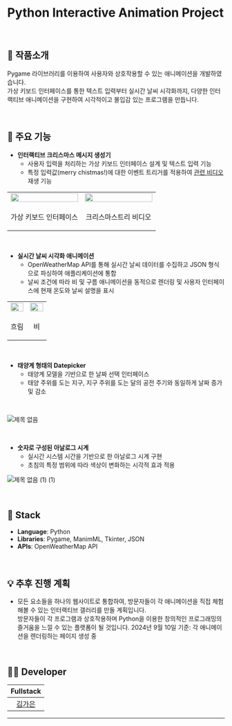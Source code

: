 # Python Interactive Animation Project 
<br/>

## 📝 작품소개
Pygame 라이브러리를 이용하여 사용자와 상호작용할 수 있는 애니메이션을 개발하였습니다. <br>
가상 키보드 인터페이스를 통한 텍스트 입력부터 실시간 날씨 시각화까지, 다양한 인터랙티브 애니메이션을 구현하여 시각적이고 몰입감 있는 프로그램을 만듭니다.

<br/>

## 🌁 주요 기능
- **인터랙티브 크리스마스 메시지 생성기**  
  - 사용자 입력을 처리하는 가상 키보드 인터페이스 설계 및 텍스트 입력 기능 
  - 특정 입력값(merry chistmas!)에 대한 이벤트 트리거를 적용하여 <a href="https://github.com/gaeunamy/christmas.git" target="_blank">관련 비디오</a> 재생 기능
 
<table>
  <tr>
    <td align="center" width="50%">
      <img src="https://github.com/user-attachments/assets/1ba682ce-20f4-49d6-b93c-552b85d7f4fe" width="100%" />
    </td>
    <td align="center" width="50%">
      <img src="https://github.com/user-attachments/assets/77f319df-b183-4af6-b3bb-d8a66221b142" width="100%" />
    </td>
  </tr>
  <tr>
    <td align="center" style="border: none;">
      <p align="center">가상 키보드 인터페이스</p>
    </td>
    <td align="center" style="border: none;">
      <p align="center">크리스마스트리 비디오</p>
    </td>
  </tr>
</table>

<br>

- **실시간 날씨 시각화 애니메이션**  
  - OpenWeatherMap API를 통해 실시간 날씨 데이터를 수집하고 JSON 형식으로 파싱하여 애플리케이션에 통합  
  - 날씨 조건에 따라 비 및 구름 애니메이션을 동적으로 렌더링 및 사용자 인터페이스에 현재 온도와 날씨 설명을 표시
<table>
  <tr>
    <td align="center" width="50%">
      <img src="https://github.com/user-attachments/assets/b5c8b6ca-f061-4d56-92b8-9e6aec64640b" width="100%" />
    </td>
    <td align="center" width="50%">
      <img src="https://github.com/user-attachments/assets/90081379-0cc5-42eb-91a5-6736a7ffc650" width="100%" />
    </td>
  </tr>
  <tr>
    <td align="center" style="border: none;">
      <p align="center">흐림</p>
    </td>
    <td align="center" style="border: none;">
      <p align="center">비</p>
    </td>
  </tr>
</table>

<br>
    
- **태양계 형태의 Datepicker**  
  - 태양계 모델을 기반으로 한 날짜 선택 인터페이스
  - 태양 주위를 도는 지구, 지구 주위를 도는 달의 공전 주기와 동일하게 날짜 증가 및 감소

<br>

![제목 없음](https://github.com/user-attachments/assets/95dc21e9-6077-4227-946f-6fb9359b2ebe)

<br>

- **숫자로 구성된 아날로그 시계**  
  - 실시간 시스템 시간을 기반으로 한 아날로그 시계 구현  
  - 초침의 특정 범위에 따라 색상이 변화하는 시각적 효과 적용

![제목 없음 (1) (1)](https://github.com/user-attachments/assets/1a83b85b-1d5e-4a96-b861-ea67d2ac5a7f)


<br/>

## 🔧 Stack
- **Language**: Python  
- **Libraries**: Pygame, ManimML, Tkinter, JSON  
- **APIs**: OpenWeatherMap API  

<br/>

## 💡 추후 진행 계획
- 모든 요소들을 하나의 웹사이트로 통합하여, 방문자들이 각 애니메이션을 직접 체험해볼 수 있는 인터랙티브 갤러리를 만들 계획입니다. <br>
방문자들이 각 프로그램과 상호작용하며 Python을 이용한 창의적인 프로그래밍의 즐거움을 느낄 수 있는 플랫폼이 될 것입니다.
2024년 9월 10일 기준: 각 애니메이션을 렌더링하는 페이지 생성 중

<br/>

## 🙋‍♂️ Developer
|  Fullstack |             
| :--------: | 
| [김가은](https://github.com/gaeunamy) |
****
